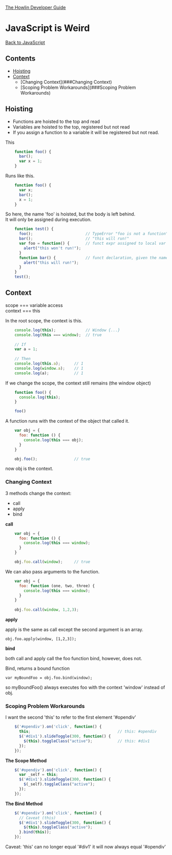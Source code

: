 [The Howlin Developer Guide](/index.md)



JavaScript is Weird
==========

[Back to JavaScript](./index.md)


## Contents


  - [Hoisting](##Hoisting)
  - [Context](##Context)
    - [Changing Context](###Changing Context)
    - [Scoping Problem Workarounds](###Scoping Problem Workarounds)


## Hoisting


 - Functions are hoisted to the top and read
 - Variables are hoisted to the top, registered but not read
 - If you assign a function to a variable it will be registered but not read.

This
```javascript
    function foo() {
      bar();
      var x = 1;
    }
```

Runs like this.
```javascript
    function foo() {
      var x;
      bar();
      x = 1;
    }
```

So here, the name 'foo' is hoisted, but the body is left behind.  
It will only be assigned during execution.
```javascript
    function test() {
      foo();                       // TypeError "foo is not a function"
      bar();                       // "this will run!"
      var foo = function() {       // funct expr assigned to local var 'foo'
        alert("this won't run!");
      }
      function bar() {             // funct declaration, given the name 'bar'
        alert("this will run!");
      }
    }
    test();
```


## Context


scope === variable access  
context === this

In the root scope, the context is this.
```javascript
    console.log(this);             // Window {...}
    console.log(this === window);  // true
    
    // If
    var a = 1;
    
    // Then
    console.log(this.a);      // 1
    console.log(window.a);    // 1
    console.log(a);           // 1
```

If we change the scope, the context still remains (the window object)
```javascript
    function foo() {
      console.log(this);
    }

    foo()
```

A function runs with the context of the object that called it.
```javascript
    var obj = {
      foo: function () {
        console.log(this === obj);
      }
    }

    obj.foo();                // true
```

now obj is the context.


### Changing Context

3 methods change the context:
 - call
 - apply
 - bind

**call**
```javascript
    var obj = {
      foo: function () {
        console.log(this === window);
      }
    }

    obj.foo.call(window);     // true
```

We can also pass arguments to the function.
```javascript
    var obj = {
      foo: function (one, two, three) {
        console.log(this === window);
      }
    }
    
    obj.foo.call(window, 1,2,3);
```

**apply**

apply is the same as call except the second argument is an array.

    obj.foo.apply(window, [1,2,3]);

**bind**

both call and apply call the foo function bind, however, does not.

Bind, returns a bound function

    var myBoundFoo = obj.foo.bind(window);

so myBoundFoo() always executes foo with the context 'window' instead of obj.


### Scoping Problem Workarounds

I want the second 'this' to refer to the first element '#opendiv'
```javascript
    $('#opendiv').on('click', function() {
      this;                                      // this: #opendiv
      $('#div1').slideToggle(300, function() {
        $(this).toggleClass("active");           // this: #div1
      });
    });
```

**The Scope Method**
```javascript
    $('#opendiv').on('click', function() {
      var _self = this;
      $('#div1').slideToggle(300, function() {
        $(_self).toggleClass("active");
      });
    });
```

**The Bind Method**
```javascript
    $('#opendiv').on('click', function() {
      // Caveat (this)
      $('#div1').slideToggle(300, function() {
        $(this).toggleClass("active");
      }.bind(this));
    });
```

Caveat: 'this' can no longer equal '#div1' it will now always equal '#opendiv'
